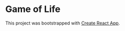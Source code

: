 # Game of Life


This project was bootstrapped with [Create React App](https://github.com/facebookincubator/create-react-app).
